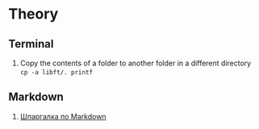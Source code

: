 # Theory

## Terminal
1. Copy the contents of a folder to another folder in a different directory  
`cp -a libft/. printf`

## Markdown
1. [Шпаргалка по Markdown](http://bustep.ru/markdown/shpargalka-po-markdown.html)  
